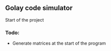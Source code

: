 ## Golay code simulator

Start of the project

### Todo:  
- Generate matrices at the start of the program  